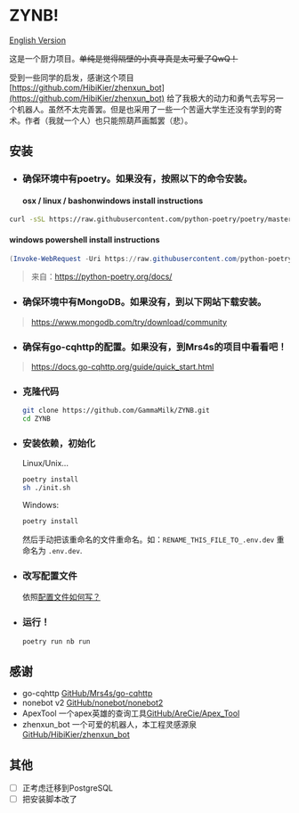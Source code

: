 # ZYNB!

[English Version](./docs/README.ENG.md)

这是一个厨力项目。~~单纯是觉得隔壁的小真寻真是太可爱了QwQ！~~

受到一些同学的启发，感谢这个项目 [https://github.com/HibiKier/zhenxun_bot](https://github.com/HibiKier/zhenxun_bot) 给了我极大的动力和勇气去写另一个机器人。虽然不太完善罢。但是也采用了一些一个苦逼大学生还没有学到的寄术。作者（我就一个人）也只能照葫芦画瓢罢（悲）。

## 安装

- ### 确保环境中有poetry。如果没有，按照以下的命令安装。

  #### osx / linux / bashonwindows install instructions

```sh
curl -sSL https://raw.githubusercontent.com/python-poetry/poetry/master/get-poetry.py | python -
```

  #### windows powershell install instructions

```powershell
(Invoke-WebRequest -Uri https://raw.githubusercontent.com/python-poetry/poetry/master/get-poetry.py -UseBasicParsing).Content | python -
```

>来自：https://python-poetry.org/docs/

- ### 确保环境中有MongoDB。如果没有，到以下网站下载安装。

> https://www.mongodb.com/try/download/community

- ### 确保有go-cqhttp的配置。如果没有，到Mrs4s的项目中看看吧！

> https://docs.go-cqhttp.org/guide/quick_start.html

- ### 克隆代码

  ```sh
  git clone https://github.com/GammaMilk/ZYNB.git
  cd ZYNB
  ```

- ### 安装依赖，初始化

  Linux/Unix...

  ```sh
  poetry install
  sh ./init.sh
  ```

  Windows:
  ```powershell
  poetry install
  ```

  然后手动把该重命名的文件重命名。如：`RENAME_THIS_FILE_TO_.env.dev` 重命名为 `.env.dev`.


- ### 改写配置文件

  依照[配置文件如何写？](./docs/config.md)

- ### 运行！

  ```sh
  poetry run nb run
  ```

## 感谢

- go-cqhttp [GitHub/Mrs4s/go-cqhttp](https://github.com/Mrs4s/go-cqhttp)
- nonebot v2 [GitHub/nonebot/nonebot2](https://github.com/nonebot/nonebot2)
- ApexTool 一个apex英雄的查询工具[GitHub/AreCie/Apex_Tool](https://github.com/AreCie/Apex_Tool)
- zhenxun_bot 一个可爱的机器人，本工程灵感源泉 [GitHub/HibiKier/zhenxun_bot](https://github.com/HibiKier/zhenxun_bot)

## 其他
- [ ] 正考虑迁移到PostgreSQL
- [ ] 把安装脚本改了